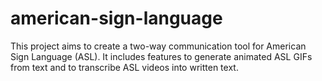 # american-sign-language

This project aims to create a two-way communication tool for American Sign Language (ASL). It includes features to generate animated ASL GIFs from text and to transcribe ASL videos into written text.
